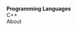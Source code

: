 
<span id="toc">
<navigation>

* **Programming Languages**
* C++
* [About]({{baseUrl}}/about/acknowledgements.html)

</navigation>
</span>
